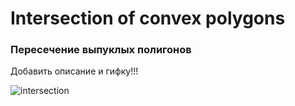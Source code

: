 # Intersection of convex polygons
### Пересечение выпуклых полигонов
<p> Добавить описание и гифку!!! </p>

![intersection](https://user-images.githubusercontent.com/102478524/169718445-401b8632-fb65-4046-96c2-dbe7e9d91d98.jpg)
